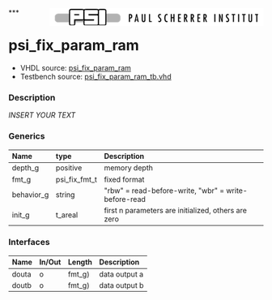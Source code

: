 <img align="right" src="../doc/psi_logo.png">
***

# psi_fix_param_ram
 - VHDL source: [psi_fix_param_ram](../hdl/psi_fix_param_ram.vhd)
 - Testbench source: [psi_fix_param_ram_tb.vhd](../testbench/psi_fix_param_ram_tb/psi_fix_param_ram_tb.vhd)

### Description
*INSERT YOUR TEXT*

### Generics
| Name       | type          | Description                                          |
|:-----------|:--------------|:-----------------------------------------------------|
| depth_g    | positive      | memory depth                                         |
| fmt_g      | psi_fix_fmt_t | fixed format                                         |
| behavior_g | string        | "rbw" = read-before-write, "wbr" = write-before-read |
| init_g     | t_areal       | first n parameters are initialized, others are zero  |

### Interfaces
| Name   | In/Out   | Length   | Description   |
|:-------|:---------|:---------|:--------------|
| douta  | o        | fmt_g)   | data output a |
| doutb  | o        | fmt_g)   | data output b |